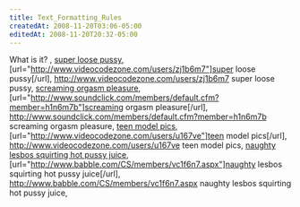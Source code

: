 ```yaml
---
title: Text_Formatting_Rules
createdAt: 2008-11-20T03:06-05:00
editedAt: 2008-11-20T20:32-05:00
---
```


What is it? , <a href="http://www.videocodezone.com/users/zj1b6m7">super loose pussy</a>, [url="http://www.videocodezone.com/users/zj1b6m7"]super loose pussy[/url], http://www.videocodezone.com/users/zj1b6m7 super loose pussy, <a href="http://www.soundclick.com/members/default.cfm?member=h1n6m7b">screaming orgasm pleasure</a>, [url="http://www.soundclick.com/members/default.cfm?member=h1n6m7b"]screaming orgasm pleasure[/url], http://www.soundclick.com/members/default.cfm?member=h1n6m7b screaming orgasm pleasure, <a href="http://www.videocodezone.com/users/u167ve">teen model pics</a>, [url="http://www.videocodezone.com/users/u167ve"]teen model pics[/url], http://www.videocodezone.com/users/u167ve teen model pics, <a href="http://www.babble.com/CS/members/vc1f6n7.aspx">naughty lesbos squirting hot pussy juice</a>, [url="http://www.babble.com/CS/members/vc1f6n7.aspx"]naughty lesbos squirting hot pussy juice[/url], http://www.babble.com/CS/members/vc1f6n7.aspx naughty lesbos squirting hot pussy juice, 

